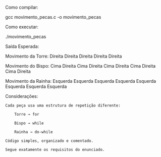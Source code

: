Como compilar:

gcc movimento_pecas.c -o movimento_pecas

Como executar:

./movimento_pecas

Saída Esperada:

Movimento da Torre: Direita Direita Direita Direita Direita

Movimento do Bispo: Cima Direita Cima Direita Cima Direita Cima Direita Cima Direita

Movimento da Rainha: Esquerda Esquerda Esquerda Esquerda Esquerda Esquerda Esquerda Esquerda

Considerações:

    Cada peça usa uma estrutura de repetição diferente:

        Torre → for

        Bispo → while

        Rainha → do-while

    Código simples, organizado e comentado.

    Segue exatamente os requisitos do enunciado.
